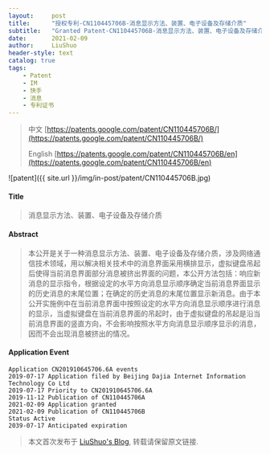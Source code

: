 ```yaml
---
layout:     post
title:      "授权专利-CN110445706B-消息显示方法、装置、电子设备及存储介质"
subtitle:   "Granted Patent-CN110445706B-消息显示方法、装置、电子设备及存储介质"
date:       2021-02-09
author:     LiuShuo
header-style: text
catalog: true
tags:
    - Patent
    - IM
    - 快手
    - 消息
    - 专利证书
---
```

> 中文 [https://patents.google.com/patent/CN110445706B/](https://patents.google.com/patent/CN110445706B/)
>
> English [https://patents.google.com/patent/CN110445706B/en](https://patents.google.com/patent/CN110445706B/en)

![patent]({{ site.url }}/img/in-post/patent/CN110445706B.jpg)
#### Title
> 消息显示方法、装置、电子设备及存储介质










#### Abstract
> 本公开是关于一种消息显示方法、装置、电子设备及存储介质，涉及网络通信技术领域，用以解决相关技术中的消息界面采用横排显示，虚拟键盘吊起后使得当前消息界面部分消息被挤出界面的问题，本公开方法包括：响应新消息的显示指令，根据设定的水平方向消息显示顺序确定当前消息界面显示的历史消息的末尾位置；在确定的历史消息的末尾位置显示新消息。由于本公开实施例中在当前消息界面中按照设定的水平方向消息显示顺序进行消息的显示，当虚拟键盘在当前消息界面的吊起时，由于虚拟键盘的吊起是沿当前消息界面的竖直方向，不会影响按照水平方向消息显示顺序显示的消息，因而不会出现消息被挤出的情况。










#### Application Event
```
Application CN201910645706.6A events 
2019-07-17 Application filed by Beijing Dajia Internet Information Technology Co Ltd
2019-07-17 Priority to CN201910645706.6A
2019-11-12 Publication of CN110445706A
2021-02-09 Application granted
2021-02-09 Publication of CN110445706B
Status Active
2039-07-17 Anticipated expiration
```
> 本文首次发布于 [LiuShuo's Blog](https://liushuo.me), 
转载请保留原文链接.
